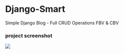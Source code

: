 # Django-Smart
Simple Django Blog - Full CRUD Operations FBV & CBV
### project screenshot
![](https://github.com/mohamadanasfattoum/Django-Smart/blob/main/screenshot/screenshot.png)
